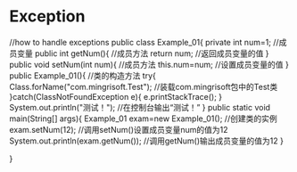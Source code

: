 # Exception
//how to handle exceptions
public class Example_01{
  private int num=1;                           //成员变量
public int getNum(){                           //成员方法
  return num;                                  //返回成员变量的值
}
public void setNum(int num){                   //成员方法
  this.num=num;                                //设置成员变量的值
}
public Example_01(){                           //类的构造方法 
  try{
      Class.forName("com.mingrisoft.Test");    //装载com.mingrisoft包中的Test类
  }catch(ClassNotFoundException e){
        e.printStackTrace();
  }
  System.out.println("测试！");                 //在控制台输出“测试！”
}
public static void main(String[] args){
    Example_01 exam=new Example_01();          //创建类的实例
    exam.setNum(12);                           //调用setNum()设置成员变量num的值为12
    System.out.println(exam.getNum());         //调用getNum()输出成员变量的值为12
}

}
